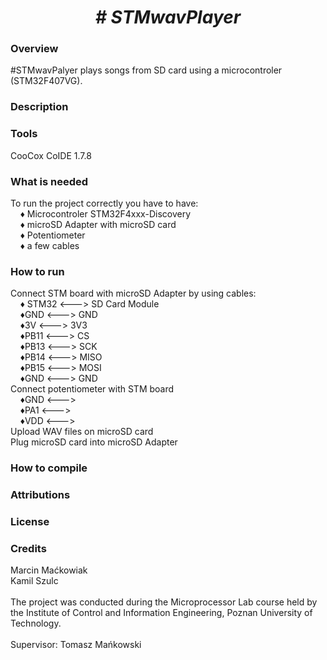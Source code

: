  <center> <h1> <b><i> # STMwavPlayer </i></b> </h1> </center>
  <h3> Overview </h3>
  #STMwavPalyer plays songs from SD card using a microcontroler (STM32F407VG).
 <h3> Description </h3>
 <h3> Tools </h3>
 CooCox CoIDE 1.7.8
 <h3> What is needed </h3>
 To run the project correctly you have to have: <br> 
 &nbsp;&nbsp;&nbsp; &#9830; Microcontroler STM32F4xxx-Discovery <br>
 &nbsp;&nbsp;&nbsp; &#9830; microSD Adapter with microSD card <br>
 &nbsp;&nbsp;&nbsp; &#9830; Potentiometer <br>
 &nbsp;&nbsp;&nbsp; &#9830; a few cables <br>
 <h3> How to run </h3>
 Connect STM board with microSD Adapter by using cables: <br>
&nbsp;&nbsp;&nbsp; &#9830; STM32 <---> SD Card Module <br>
&nbsp;&nbsp;&nbsp; &#9830;GND <---> GND <br>
&nbsp;&nbsp;&nbsp; &#9830;3V <---> 3V3 <br>
&nbsp;&nbsp;&nbsp; &#9830;PB11 <---> CS <br>
&nbsp;&nbsp;&nbsp; &#9830;PB13 <---> SCK <br>
&nbsp;&nbsp;&nbsp; &#9830;PB14 <---> MISO <br>
&nbsp;&nbsp;&nbsp; &#9830;PB15 <---> MOSI <br>
&nbsp;&nbsp;&nbsp; &#9830;GND <---> GND <br>
 Connect potentiometer with STM board <br>
&nbsp;&nbsp;&nbsp; &#9830;GND <--->  <br>
&nbsp;&nbsp;&nbsp; &#9830;PA1 <--->  <br>
&nbsp;&nbsp;&nbsp; &#9830;VDD <--->  <br>
 Upload WAV files on microSD card <br>
 Plug microSD card into microSD Adapter <br>
 
<h3> How to compile </h3>

<h3> Attributions </h3>
<h3> License </h3>
<h3> Credits </h3>
 Marcin Maćkowiak <br>
 Kamil Szulc
<br>
<br>
The project was conducted during the Microprocessor Lab course held by the Institute of Control and Information Engineering, Poznan University of Technology.
<br>
<br>
Supervisor: Tomasz Mańkowski
 
 
 
